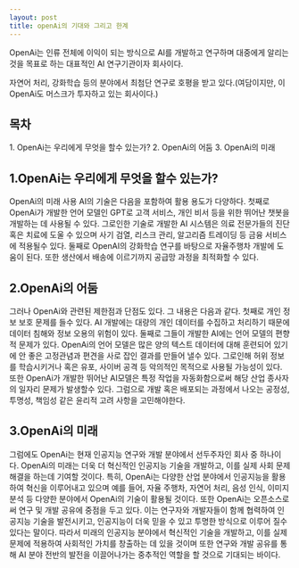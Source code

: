 ```yaml
---
layout: post
title: openAi의 기대와 그리고 한계
---
```


OpenAi는 인류 전체에 이익이 되는 방식으로 AI를 개발하고 연구하며 대중에게 알리는 것을 목표로 하는 대표적인 AI 연구기관이자 회사이다. 

자연어 처리, 강화학습 등의 분야에서 최첨단 연구로 호평을 받고 있다.(여담이지만, 이 OpenAi도 머스크가 투자하고 있는 회사이다.)


<h2>목차</h2>
1. OpenAi는 우리에게 무엇을 할수 있는가?
2. OpenAi의 어둠
3. OpenAi의 미래



<h2>1.OpenAi는 우리에게 무엇을 할수 있는가?</h2>
OpenAi의 미래 사용 AI의 기술은 다음을 포함하여 활용 용도가 다양하다.
첫째로 OpenAi가 개발한 언어 모델인 GPT로 고객 서비스, 개인 비서 등을 위한 뛰어난 챗봇을 개발하는 데 사용될 수 있다.
그로인한 기술로 개발한 AI 시스템은 의료 전문가들의 진단 혹은 치료에 도울 수 있으며 사기 검열, 리스크 관리, 알고리즘 트레이딩 등 금융 서비스에 적용될수 있다.
둘째로 OpenAI의 강화학습 연구를 바탕으로 자율주행차 개발에 도움이 된다. 또한 생산에서 배송에 이르기까지 공급망 과정을 최적화할 수 있다.



<h2>2.OpenAi의 어둠</h2>
그러나 OpenAi와 관련된 제한점과 단점도 있다. 그 내용은 다음과 같다.
첫째로 개인 정보 보호 문제를 들수 있다. AI 개발에는 대량의 개인 데이터를 수집하고 처리하기 때문에 데이터 침해와 정보 오용의 위험이 있다.
둘째로 그들이 개발한 AI에는 언어 모델의 편향적 문제가 있다. OpenAi의 언어 모델은 많은 양의 텍스트 데이터에 대해 훈련되어 있기에 안 좋은 고정관념과 편견을 사로 잡인 결과를 만들어 낼수 있다. 그로인해 허위 정보를 학습시키거나 혹은 유포, 사이버 공격 등 악의적인 목적으로 사용될 가능성이 있다.
또한 OpenAi가 개발한 뛰어난 AI모델은 특정 작업을 자동화함으로써 해당 산업 종사자의 일자리 문제가 발생할수 있다. 그럼으로 개발 혹은 배포되는 과정에서 나오는 공정성, 투명성, 책임성 같은 윤리적 고려 사항을 고민해야한다.




<h2>3.OpenAi의 미래</h2>
그럼에도 OpenAi는 현재 인공지능 연구와 개발 분야에서 선두주자인 회사 중 하나이다. OpenAi의 미래는 더욱 더 혁신적인 인공지능 기술을 개발하고, 이를 실제 사회 문제 해결을 하는데 기여할 것이다. 특히, OpenAi는 다양한 산업 분야에서 인공지능을 활용하여 혁신을 이루어내고 있으며 예를 들어, 자율 주행차, 자연어 처리, 음성 인식, 이미지 분석 등 다양한 분야에서 OpenAi의 기술이 활용될 것이다.
또한 OpenAi는 오픈소스로써 연구 및 개발 공유에 중점을 두고 있다. 이는 연구자와 개발자들이 함께 협력하여 인공지능 기술을 발전시키고, 인공지능이 더욱 믿을 수 있고 투명한 방식으로 이루어 질수 있다는 말이다.
따라서 미래의 인공지능 분야에서 혁신적인 기술을 개발하고, 이를 실제 문제에 적용하여 사회적인 가치를 창출하는 데 있을 것이며 또한 연구와 개발 공유를 통해 AI 분야 전반의 발전을 이끌어나가는 중추적인 역할을 할 것으로 기대되는 바이다.